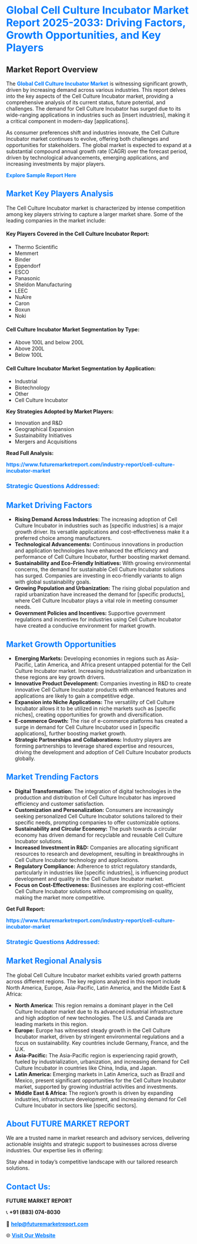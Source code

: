 <h1 style="color: #007BFF;">Global Cell Culture Incubator Market Report 2025-2033: Driving Factors, Growth Opportunities, and Key Players</h1>

<section id="overview">
<h2>Market Report Overview</h2>
<p>The <a href="https://www.futuremarketreport.com/industry-report/cell-culture-incubator-market" style="color: #007BFF; text-decoration: none;"><strong>Global Cell Culture Incubator Market</strong></a> is witnessing significant growth, driven by increasing demand across various industries. This report delves into the key aspects of the Cell Culture Incubator market, providing a comprehensive analysis of its current status, future potential, and challenges. The demand for Cell Culture Incubator has surged due to its wide-ranging applications in industries such as [insert industries], making it a critical component in modern-day [applications].</p>
<p>As consumer preferences shift and industries innovate, the Cell Culture Incubator market continues to evolve, offering both challenges and opportunities for stakeholders. The global market is expected to expand at a substantial compound annual growth rate (CAGR) over the forecast period, driven by technological advancements, emerging applications, and increasing investments by major players.</p>
</section>

<section id="overview">
<p><a href="https://www.futuremarketreport.com/request-sample/reportId=128004" style="color: #007BFF; text-decoration: none;"><strong>Explore Sample Report Here</strong></a></p>
</section>

<section id="key-players">
<h2 style="color: #007BFF;">Market Key Players Analysis</h2>
<p>The Cell Culture Incubator market is characterized by intense competition among key players striving to capture a larger market share. Some of the leading companies in the market include:</p>
<h4>Key Players Covered in the Cell Culture Incubator Report:</h4>
<ul><li>Thermo Scientific</li><li>Memmert</li><li>Binder</li><li>Eppendorf</li><li>ESCO</li><li>Panasonic</li><li>Sheldon Manufacturing</li><li>LEEC</li><li>NuAire</li><li>Caron</li><li>Boxun</li><li>Noki</li></ul>
<h4>Cell Culture Incubator Market Segmentation by Type:</h4>
<ul><li>Above 100L and below 200L</li><li>Above 200L</li><li>Below 100L</li></ul>

<h4>Cell Culture Incubator Market Segmentation by Application:</h4>
<ul><li>Industrial</li><li>Biotechnology</li><li>Other</li><li>Cell Culture Incubator</li></ul>
<p><strong>Key Strategies Adopted by Market Players:</strong></p>
<ul>
<li>Innovation and R&D</li>
<li>Geographical Expansion</li>
<li>Sustainability Initiatives</li>
<li>Mergers and Acquisitions</li>
</ul>
</section>

<section>
<p><strong>Read Full Analysis: </strong></p><a href="https://www.futuremarketreport.com/industry-report/cell-culture-incubator-market" style="color: #007BFF; text-decoration: none;"><strong>https://www.futuremarketreport.com/industry-report/cell-culture-incubator-market</strong></a>
<h3 style="color: #007BFF;">Strategic Questions Addressed:</h3>
</section>

<section id="driving-factors">
<h2 style="color: #007BFF;">Market Driving Factors</h2>
<ul>
<li><strong>Rising Demand Across Industries:</strong> The increasing adoption of Cell Culture Incubator in industries such as [specific industries] is a major growth driver. Its versatile applications and cost-effectiveness make it a preferred choice among manufacturers.</li>
<li><strong>Technological Advancements:</strong> Continuous innovations in production and application technologies have enhanced the efficiency and performance of Cell Culture Incubator, further boosting market demand.</li>
<li><strong>Sustainability and Eco-Friendly Initiatives:</strong> With growing environmental concerns, the demand for sustainable Cell Culture Incubator solutions has surged. Companies are investing in eco-friendly variants to align with global sustainability goals.</li>
<li><strong>Growing Population and Urbanization:</strong> The rising global population and rapid urbanization have increased the demand for [specific products], where Cell Culture Incubator plays a vital role in meeting consumer needs.</li>
<li><strong>Government Policies and Incentives:</strong> Supportive government regulations and incentives for industries using Cell Culture Incubator have created a conducive environment for market growth.</li>
</ul>
</section>

<section id="growth-opportunities">
<h2 style="color: #007BFF;">Market Growth Opportunities</h2>
<ul>
<li><strong>Emerging Markets:</strong> Developing economies in regions such as Asia-Pacific, Latin America, and Africa present untapped potential for the Cell Culture Incubator market. Increasing industrialization and urbanization in these regions are key growth drivers.</li>
<li><strong>Innovative Product Development:</strong> Companies investing in R&D to create innovative Cell Culture Incubator products with enhanced features and applications are likely to gain a competitive edge.</li>
<li><strong>Expansion into Niche Applications:</strong> The versatility of Cell Culture Incubator allows it to be utilized in niche markets such as [specific niches], creating opportunities for growth and diversification.</li>
<li><strong>E-commerce Growth:</strong> The rise of e-commerce platforms has created a surge in demand for Cell Culture Incubator used in [specific applications], further boosting market growth.</li>
<li><strong>Strategic Partnerships and Collaborations:</strong> Industry players are forming partnerships to leverage shared expertise and resources, driving the development and adoption of Cell Culture Incubator products globally.</li>
</ul>
</section>

<section id="trending-factors">
<h2 style="color: #007BFF;">Market Trending Factors</h2>
<ul>
<li><strong>Digital Transformation:</strong> The integration of digital technologies in the production and distribution of Cell Culture Incubator has improved efficiency and customer satisfaction.</li>
<li><strong>Customization and Personalization:</strong> Consumers are increasingly seeking personalized Cell Culture Incubator solutions tailored to their specific needs, prompting companies to offer customizable options.</li>
<li><strong>Sustainability and Circular Economy:</strong> The push towards a circular economy has driven demand for recyclable and reusable Cell Culture Incubator solutions.</li>
<li><strong>Increased Investment in R&D:</strong> Companies are allocating significant resources to research and development, resulting in breakthroughs in Cell Culture Incubator technology and applications.</li>
<li><strong>Regulatory Compliance:</strong> Adherence to strict regulatory standards, particularly in industries like [specific industries], is influencing product development and quality in the Cell Culture Incubator market.</li>
<li><strong>Focus on Cost-Effectiveness:</strong> Businesses are exploring cost-efficient Cell Culture Incubator solutions without compromising on quality, making the market more competitive.</li>
</ul>
</section>

<section>
<p><strong>Get Full Report: </strong></p><a href="https://www.futuremarketreport.com/industry-report/cell-culture-incubator-market" style="color: #007BFF; text-decoration: none;"><strong>https://www.futuremarketreport.com/industry-report/cell-culture-incubator-market</strong></a>
<h3 style="color: #007BFF;">Strategic Questions Addressed:</h3>
</section>


<section id="regional-analysis">
<h2 style="color: #007BFF;">Market Regional Analysis</h2>
<p>The global Cell Culture Incubator market exhibits varied growth patterns across different regions. The key regions analyzed in this report include North America, Europe, Asia-Pacific, Latin America, and the Middle East & Africa:</p>
<ul>
<li><strong>North America:</strong> This region remains a dominant player in the Cell Culture Incubator market due to its advanced industrial infrastructure and high adoption of new technologies. The U.S. and Canada are leading markets in this region.</li>
<li><strong>Europe:</strong> Europe has witnessed steady growth in the Cell Culture Incubator market, driven by stringent environmental regulations and a focus on sustainability. Key countries include Germany, France, and the U.K.</li>
<li><strong>Asia-Pacific:</strong> The Asia-Pacific region is experiencing rapid growth, fueled by industrialization, urbanization, and increasing demand for Cell Culture Incubator in countries like China, India, and Japan.</li>
<li><strong>Latin America:</strong> Emerging markets in Latin America, such as Brazil and Mexico, present significant opportunities for the Cell Culture Incubator market, supported by growing industrial activities and investments.</li>
<li><strong>Middle East & Africa:</strong> The region’s growth is driven by expanding industries, infrastructure development, and increasing demand for Cell Culture Incubator in sectors like [specific sectors].</li>
</ul>
</section>

<footer>
<h2 style="color: #007BFF;">About FUTURE MARKET REPORT</h2>
<p>We are a trusted name in market research and advisory services, delivering actionable insights and strategic support to businesses across diverse industries. Our expertise lies in offering:</p>

<p>Stay ahead in today’s competitive landscape with our tailored research solutions.</p>

<h2 style="color: #007BFF;">Contact Us:</h2>
<p><strong>FUTURE MARKET REPORT</strong></p>
<p>📞 <strong>+91 (883) 074-8030</strong></p>
<p>📧 <strong><a href="mailto:help@futuremarketreport.com" style="color: #007BFF;">help@futuremarketreport.com</a></strong></p>
<p>🌐 <strong><a href="https://www.futuremarketreport.com/" style="color: #007BFF;">Visit Our Website</a></strong></p>
</footer>